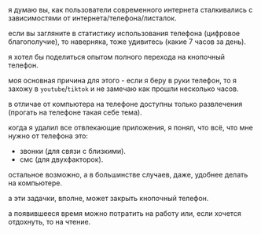 я думаю вы, как пользователи современного интернета сталкивались с зависимостями от интернета/телефона/листалок.

если вы загляните в статистику использования телефона (цифровое благополучие), то наверняка, тоже удивитесь (какие 7 часов за день).

я хотел бы поделиться опытом полного перехода на кнопочный телефон.

моя основная причина для этого - если я беру в руки телефон, то я захожу в `youtube`/`tiktok` и не замечаю как прошли несколько часов.

в отличае от компьютера на телефоне доступны только развлечения (прогать на телефоне такая себе тема).

когда я удалил все отвлекающие приложения, я понял, что всё, что мне нужно от телефона это:

- звонки (для связи с близкими).
- смс (для двухфакторок).

остальное возможно, а в большинстве случаев, даже, удобнее делать на компьютере.

а эти задачки, вполне, может закрыть кнопочный телефон.

а появившееся время можно потратить на работу или, если хочется отдохнуть, то на чтение.
